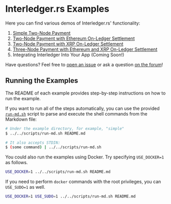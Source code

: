 # Interledger.rs Examples

Here you can find various demos of Interledger.rs' functionality:

1. [Simple Two-Node Payment](./simple/README.md)
1. [Two-Node Payment with Ethereum On-Ledger Settlement](./eth-settlement/README.md)
1. [Two-Node Payment with XRP On-Ledger Settlement](./xrp-settlement/README.md)
1. [Three-Node Payment with Ethereum and XRP On-Ledger Settlement](./eth-xrp-three-nodes/README.md)
1. Integrating Interledger Into Your App (Coming Soon!)

Have questions? Feel free to [open an issue](https://github.com/interledger-rs/interledger-rs/issues/new) or ask a question [on the forum](https://forum.interledger.org/)!

## Running the Examples
The README of each example provides step-by-step instructions on how to run the example.

If you want to run all of the steps automatically, you can use the provided [`run-md.sh`](../scripts/run-md.sh) script to parse and execute the shell commands from the Markdown file:

```bash #
# Under the example directory, for example, "simple"
$ ../../scripts/run-md.sh README.md

# It also accepts STDIN:
$ (some command) | ../../scripts/run-md.sh
```

You could also run the examples using Docker. Try specifying `USE_DOCKER=1` as follows.

```bash #
USE_DOCKER=1 ../../scripts/run-md.sh README.md
```

If you need to perform `docker` commands with the root privileges, you can `USE_SUDO=1` as well.

```bash #
USE_DOCKER=1 USE_SUDO=1 ../../scripts/run-md.sh README.md
```

